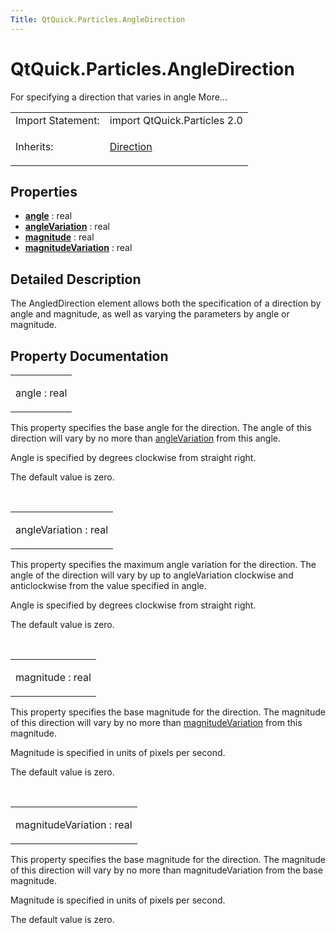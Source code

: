 ```yaml
---
Title: QtQuick.Particles.AngleDirection
---
```


# QtQuick.Particles.AngleDirection

<span class="subtitle"></span>
<!-- $$$AngleDirection-brief -->
<p>For specifying a direction that varies in angle More...</p>
<!-- @@@AngleDirection -->
<table class="alignedsummary">
<tr><td class="memItemLeft rightAlign topAlign"> Import Statement:</td><td class="memItemRight bottomAlign"> import QtQuick.Particles 2.0</td></tr><tr><td class="memItemLeft rightAlign topAlign"> Inherits:</td><td class="memItemRight bottomAlign"> <p><a href="QtQuick.Particles.Direction.md">Direction</a></p>
</td></tr></table><ul>
</ul>
<h2 id="properties">Properties</h2>
<ul>
<li class="fn"><b><b><a href="#angle-prop">angle</a></b></b> : real</li>
<li class="fn"><b><b><a href="#angleVariation-prop">angleVariation</a></b></b> : real</li>
<li class="fn"><b><b><a href="#magnitude-prop">magnitude</a></b></b> : real</li>
<li class="fn"><b><b><a href="#magnitudeVariation-prop">magnitudeVariation</a></b></b> : real</li>
</ul>
<!-- $$$AngleDirection-description -->
<h2 id="details">Detailed Description</h2>
</p>
<p>The AngledDirection element allows both the specification of a direction by angle and magnitude, as well as varying the parameters by angle or magnitude.</p>
<!-- @@@AngleDirection -->
<h2>Property Documentation</h2>
<!-- $$$angle -->
<table class="qmlname"><tr valign="top" id="angle-prop"><td class="tblQmlPropNode"><p><span class="name">angle</span> : <span class="type">real</span></p></td></tr></table><p>This property specifies the base angle for the direction. The angle of this direction will vary by no more than <a href="#angleVariation-prop">angleVariation</a> from this angle.</p>
<p>Angle is specified by degrees clockwise from straight right.</p>
<p>The default value is zero.</p>
<!-- @@@angle -->
<br/>
<!-- $$$angleVariation -->
<table class="qmlname"><tr valign="top" id="angleVariation-prop"><td class="tblQmlPropNode"><p><span class="name">angleVariation</span> : <span class="type">real</span></p></td></tr></table><p>This property specifies the maximum angle variation for the direction. The angle of the direction will vary by up to angleVariation clockwise and anticlockwise from the value specified in angle.</p>
<p>Angle is specified by degrees clockwise from straight right.</p>
<p>The default value is zero.</p>
<!-- @@@angleVariation -->
<br/>
<!-- $$$magnitude -->
<table class="qmlname"><tr valign="top" id="magnitude-prop"><td class="tblQmlPropNode"><p><span class="name">magnitude</span> : <span class="type">real</span></p></td></tr></table><p>This property specifies the base magnitude for the direction. The magnitude of this direction will vary by no more than <a href="#magnitudeVariation-prop">magnitudeVariation</a> from this magnitude.</p>
<p>Magnitude is specified in units of pixels per second.</p>
<p>The default value is zero.</p>
<!-- @@@magnitude -->
<br/>
<!-- $$$magnitudeVariation -->
<table class="qmlname"><tr valign="top" id="magnitudeVariation-prop"><td class="tblQmlPropNode"><p><span class="name">magnitudeVariation</span> : <span class="type">real</span></p></td></tr></table><p>This property specifies the base magnitude for the direction. The magnitude of this direction will vary by no more than magnitudeVariation from the base magnitude.</p>
<p>Magnitude is specified in units of pixels per second.</p>
<p>The default value is zero.</p>
<!-- @@@magnitudeVariation -->
<br/>
